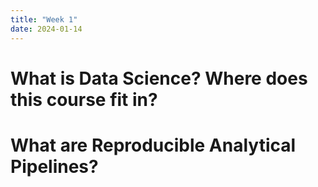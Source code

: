 ```yaml
---
title: "Week 1"
date: 2024-01-14
---
```


# What is Data Science? Where does this course fit in?

# What are Reproducible Analytical Pipelines?
